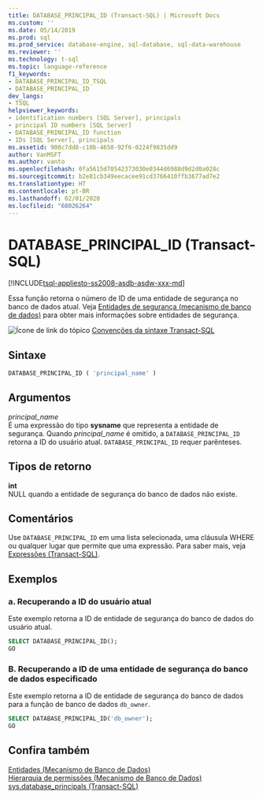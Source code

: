 ```yaml
---
title: DATABASE_PRINCIPAL_ID (Transact-SQL) | Microsoft Docs
ms.custom: ''
ms.date: 05/14/2019
ms.prod: sql
ms.prod_service: database-engine, sql-database, sql-data-warehouse
ms.reviewer: ''
ms.technology: t-sql
ms.topic: language-reference
f1_keywords:
- DATABASE_PRINCIPAL_ID_TSQL
- DATABASE_PRINCIPAL_ID
dev_langs:
- TSQL
helpviewer_keywords:
- identification numbers [SQL Server], principals
- principal ID numbers [SQL Server]
- DATABASE_PRINCIPAL_ID function
- IDs [SQL Server], principals
ms.assetid: 908c7dd8-c10b-4658-92f6-0224f9835dd9
author: VanMSFT
ms.author: vanto
ms.openlocfilehash: 0fa5615d70542373030e0344d6988d9d2d0a028c
ms.sourcegitcommit: b2e81cb349eecacee91cd3766410ffb3677ad7e2
ms.translationtype: HT
ms.contentlocale: pt-BR
ms.lasthandoff: 02/01/2020
ms.locfileid: "68026264"
---
```

# <a name="database_principal_id-transact-sql"></a>DATABASE_PRINCIPAL_ID (Transact-SQL)
[!INCLUDE[tsql-appliesto-ss2008-asdb-asdw-xxx-md](../../includes/tsql-appliesto-ss2008-asdb-asdw-xxx-md.md)]

Essa função retorna o número de ID de uma entidade de segurança no banco de dados atual. Veja [Entidades de segurança &#40;mecanismo de banco de dados&#41;](../../relational-databases/security/authentication-access/principals-database-engine.md) para obter mais informações sobre entidades de segurança.
  
![Ícone de link do tópico](../../database-engine/configure-windows/media/topic-link.gif "Ícone de link do tópico") [Convenções da sintaxe Transact-SQL](../../t-sql/language-elements/transact-sql-syntax-conventions-transact-sql.md)
  
## <a name="syntax"></a>Sintaxe  
  
```sql
DATABASE_PRINCIPAL_ID ( 'principal_name' )  
```  
  
## <a name="arguments"></a>Argumentos  
*principal_name*  
É uma expressão do tipo **sysname** que representa a entidade de segurança. Quando *principal_name* é omitido, a `DATABASE_PRINCIPAL_ID` retorna a ID do usuário atual. `DATABASE_PRINCIPAL_ID` requer parênteses.
  
## <a name="return-types"></a>Tipos de retorno
**int**  
NULL quando a entidade de segurança do banco de dados não existe.
  
## <a name="remarks"></a>Comentários  
Use `DATABASE_PRINCIPAL_ID` em uma lista selecionada, uma cláusula WHERE ou qualquer lugar que permite que uma expressão. Para saber mais, veja [Expressões &#40;Transact-SQL&#41;](../../t-sql/language-elements/expressions-transact-sql.md).
  
## <a name="examples"></a>Exemplos  
  
### <a name="a-retrieving-the-id-of-the-current-user"></a>a. Recuperando a ID do usuário atual  
Este exemplo retorna a ID de entidade de segurança do banco de dados do usuário atual.
  
```sql
SELECT DATABASE_PRINCIPAL_ID();  
GO  
```  
  
### <a name="b-retrieving-the-id-of-a-specified-database-principal"></a>B. Recuperando a ID de uma entidade de segurança do banco de dados especificado  
Este exemplo retorna a ID de entidade de segurança do banco de dados para a função de banco de dados `db_owner`.
  
```sql
SELECT DATABASE_PRINCIPAL_ID('db_owner');  
GO  
```  
  
## <a name="see-also"></a>Confira também
[Entidades &#40;Mecanismo de Banco de Dados&#41;](../../relational-databases/security/authentication-access/principals-database-engine.md)  
[Hierarquia de permissões &#40;Mecanismo de Banco de Dados&#41;](../../relational-databases/security/permissions-hierarchy-database-engine.md)  
[sys.database_principals &#40;Transact-SQL&#41;](../../relational-databases/system-catalog-views/sys-database-principals-transact-sql.md)
  
  
